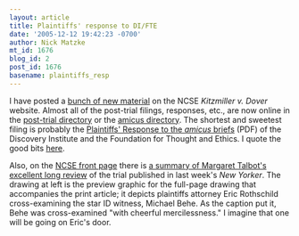 ```yaml
---
layout: article
title: Plaintiffs' response to DI/FTE
date: '2005-12-12 19:42:23 -0700'
author: Nick Matzke
mt_id: 1676
blog_id: 2
post_id: 1676
basename: plaintiffs_resp
---
```

<img src="{{ site.baseurl }}/uploads/2006/2005-12-05_Talbot_New_Yorker_Darwin_in_the_Dock_Fig1_p198.jpg" alt="" style="float:left;" />I have posted a [bunch of new material](http://www2.ncseweb.org/wp/) on the NCSE _Kitzmiller v. Dover_ website.  Almost all of the post-trial filings, responses, etc., are now online in the [post-trial directory](http://www2.ncseweb.org/kvd/index.php?path=all_legal%2Fpost-trial/) or the [amicus directory](http://www2.ncseweb.org/kvd/index.php?path=all_legal%2Famicus/).  The shortest and sweetest filing is probably the [Plaintiffs' Response to the _amicus_ briefs](http://www2.ncseweb.org/kvd/all_legal/amicus/2005-12-07_Plaintiffs_response_to_FTE-DI_amicus.pdf) (PDF) of the Discovery Institute and the Foundation for Thought and Ethics.  I quote the good bits [here](http://www2.ncseweb.org/wp/?p=90).

Also, on the [NCSE front page](http://www.ncseweb.org/) there is [a summary of Margaret Talbot's excellent long review](http://www.ncseweb.org/resources/news/2005/PA/793_new_yorker_on_kitzmiller_case_12_12_2005.asp) of the trial published in last week's _New Yorker_.  The drawing at left is the preview graphic for the full-page drawing that accompanies the print article; it depicts plaintiffs attorney Eric Rothschild cross-examining the star ID witness, Michael Behe.  As the caption put it, Behe was cross-examined "with cheerful mercilessness."  I imagine that one will be going on Eric's door.
